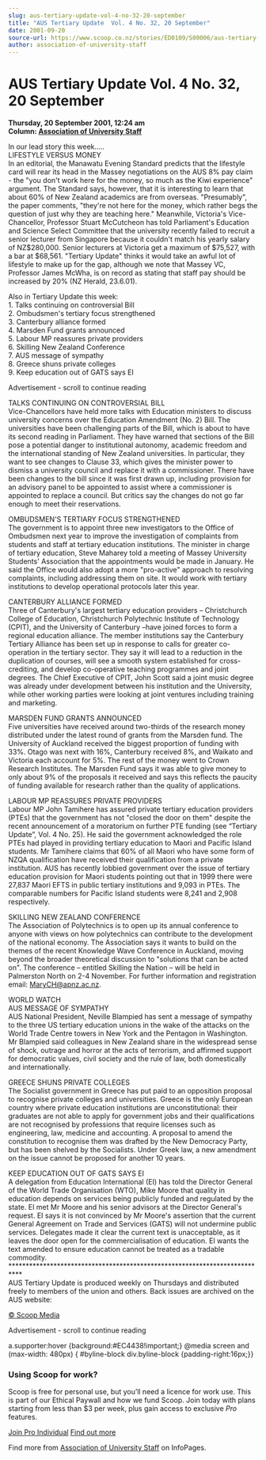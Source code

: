 ```yaml
---
slug: aus-tertiary-update-vol-4-no-32-20-september
title: "AUS Tertiary Update  Vol. 4 No. 32, 20 September"
date: 2001-09-20
source-url: https://www.scoop.co.nz/stories/ED0109/S00006/aus-tertiary-update-vol-4-no-32-20-september.htm
author: association-of-university-staff
---
```

AUS Tertiary Update Vol. 4 No. 32, 20 September
===============================================

**Thursday, 20 September 2001, 12:24 am**  
**Column: [Association of University Staff](https://info.scoop.co.nz/Association_of_University_Staff)**

In our lead story this week…..  
LIFESTYLE VERSUS MONEY  
In an editorial, the Manawatu Evening Standard predicts that the lifestyle card will rear its head in the Massey negotiations on the AUS 8% pay claim - the "you don't work here for the money, so much as the Kiwi experience" argument. The Standard says, however, that it is interesting to learn that about 60% of New Zealand academics are from overseas. "Presumably", the paper comments, "they're not here for the money, which rather begs the question of just why they are teaching here." Meanwhile, Victoria's Vice-Chancellor, Professor Stuart McCutcheon has told Parliament's Education and Science Select Committee that the university recently failed to recruit a senior lecturer from Singapore because it couldn't match his yearly salary of NZ$280,000. Senior lecturers at Victoria get a maximum of $75,527, with a bar at $68,561. "Tertiary Update" thinks it would take an awful lot of lifestyle to make up for the gap, although we note that Massey VC, Professor James McWha, is on record as stating that staff pay should be increased by 20% (NZ Herald, 23.6.01).

Also in Tertiary Update this week:  
1\. Talks continuing on controversial Bill  
2\. Ombudsmen's tertiary focus strengthened  
3\. Canterbury alliance formed  
4\. Marsden Fund grants announced  
5\. Labour MP reassures private providers  
6\. Skilling New Zealand Conference  
7\. AUS message of sympathy  
8\. Greece shuns private colleges  
9\. Keep education out of GATS says EI

Advertisement - scroll to continue reading





TALKS CONTINUING ON CONTROVERSIAL BILL  
Vice-Chancellors have held more talks with Education ministers to discuss university concerns over the Education Amendment (No. 2) Bill. The universities have been challenging parts of the Bill, which is about to have its second reading in Parliament. They have warned that sections of the Bill pose a potential danger to institutional autonomy, academic freedom and the international standing of New Zealand universities. In particular, they want to see changes to Clause 33, which gives the minister power to dismiss a university council and replace it with a commissioner. There have been changes to the bill since it was first drawn up, including provision for an advisory panel to be appointed to assist where a commissioner is appointed to replace a council. But critics say the changes do not go far enough to meet their reservations.

OMBUDSMEN'S TERTIARY FOCUS STRENGTHENED  
The government is to appoint three new investigators to the Office of Ombudsmen next year to improve the investigation of complaints from students and staff at tertiary education institutions. The minister in charge of tertiary education, Steve Maharey told a meeting of Massey University Students' Association that the appointments would be made in January. He said the Office would also adopt a more "pro-active" approach to resolving complaints, including addressing them on site. It would work with tertiary institutions to develop operational protocols later this year.

CANTERBURY ALLIANCE FORMED  
Three of Canterbury's largest tertiary education providers – Christchurch College of Education, Christchurch Polytechnic Institute of Technology (CPIT), and the University of Canterbury –have joined forces to form a regional education alliance. The member institutions say the Canterbury Tertiary Alliance has been set up in response to calls for greater co-operation in the tertiary sector. They say it will lead to a reduction in the duplication of courses, will see a smooth system established for cross-crediting, and develop co-operative teaching programmes and joint degrees. The Chief Executive of CPIT, John Scott said a joint music degree was already under development between his institution and the University, while other working parties were looking at joint ventures including training and marketing.

MARSDEN FUND GRANTS ANNOUNCED  
Five universities have received around two-thirds of the research money distributed under the latest round of grants from the Marsden fund. The University of Auckland received the biggest proportion of funding with 33%. Otago was next with 16%, Canterbury received 8%, and Waikato and Victoria each account for 5%. The rest of the money went to Crown Research Institutes. The Marsden Fund says it was able to give money to only about 9% of the proposals it received and says this reflects the paucity of funding available for research rather than the quality of applications.

LABOUR MP REASSURES PRIVATE PROVIDERS  
Labour MP John Tamihere has assured private tertiary education providers (PTEs) that the government has not "closed the door on them" despite the recent announcement of a moratorium on further PTE funding (see “Tertiary Update”, Vol. 4 No. 25). He said the government acknowledged the role PTEs had played in providing tertiary education to Maori and Pacific Island students. Mr Tamihere claims that 60% of all Maori who have some form of NZQA qualification have received their qualification from a private institution. AUS has recently lobbied government over the issue of tertiary education provision for Maori students pointing out that in 1999 there were 27,837 Maori EFTS in public tertiary institutions and 9,093 in PTEs. The comparable numbers for Pacific Island students were 8,241 and 2,908 respectively.

SKILLING NEW ZEALAND CONFERENCE  
The Association of Polytechnics is to open up its annual conference to anyone with views on how polytechnics can contribute to the development of the national economy. The Association says it wants to build on the themes of the recent Knowledge Wave Conference in Auckland, moving beyond the broader theoretical discussion to "solutions that can be acted on". The conference – entitled Skilling the Nation – will be held in Palmerston North on 2-4 November. For further information and registration email: MaryCH@apnz.ac.nz.

WORLD WATCH  
AUS MESSAGE OF SYMPATHY  
AUS National President, Neville Blampied has sent a message of sympathy to the three US tertiary education unions in the wake of the attacks on the World Trade Centre towers in New York and the Pentagon in Washington. Mr Blampied said colleagues in New Zealand share in the widespread sense of shock, outrage and horror at the acts of terrorism, and affirmed support for democratic values, civil society and the rule of law, both domestically and internationally.

GREECE SHUNS PRIVATE COLLEGES  
The Socialist government in Greece has put paid to an opposition proposal to recognise private colleges and universities. Greece is the only European country where private education institutions are unconstitutional: their graduates are not able to apply for government jobs and their qualifications are not recognised by professions that require licenses such as engineering, law, medicine and accounting. A proposal to amend the constitution to recognise them was drafted by the New Democracy Party, but has been shelved by the Socialists. Under Greek law, a new amendment on the issue cannot be proposed for another 10 years.

KEEP EDUCATION OUT OF GATS SAYS EI  
A delegation from Education International (EI) has told the Director General of the World Trade Organisation (WTO), Mike Moore that quality in education depends on services being publicly funded and regulated by the state. EI met Mr Moore and his senior advisors at the Director General's request. EI says it is not convinced by Mr Moore's assertion that the current General Agreement on Trade and Services (GATS) will not undermine public services. Delegates made it clear the current text is unacceptable, as it leaves the door open for the commercialisation of education. EI wants the text amended to ensure education cannot be treated as a tradable commodity.  
\*\*\*\*\*\*\*\*\*\*\*\*\*\*\*\*\*\*\*\*\*\*\*\*\*\*\*\*\*\*\*\*\*\*\*\*\*\*\*\*\*\*\*\*\*\*\*\*\*\*\*\*\*\*\*\*\*\*\*\*\*\*\*\*\*\*\*\*\*\*\*\*\*\*\*  
AUS Tertiary Update is produced weekly on Thursdays and distributed freely to members of the union and others. Back issues are archived on the AUS website:

[© Scoop Media](http://www.scoop.co.nz/about/terms.html)  

Advertisement - scroll to continue reading



a.supporter:hover {background:#EC4438!important;} @media screen and (max-width: 480px) { #byline-block div.byline-block {padding-right:16px;}}

### Using Scoop for work?

Scoop is free for personal use, but you’ll need a licence for work use. This is part of our Ethical Paywall and how we fund Scoop. Join today with plans starting from less than $3 per week, plus gain access to exclusive _Pro_ features.  
  
[Join Pro Individual](https://pro.scoop.co.nz/Individual/?from=ProIn24) [Find out more](https://pro.scoop.co.nz/using-scoop-for-work/?from=ProIn24)

Find more from [Association of University Staff](https://info.scoop.co.nz/Association_of_University_Staff) on InfoPages.